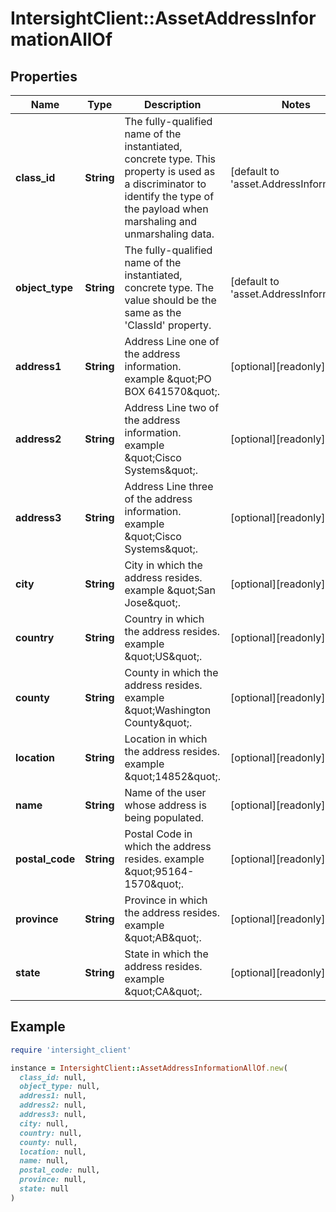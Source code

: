 # IntersightClient::AssetAddressInformationAllOf

## Properties

| Name | Type | Description | Notes |
| ---- | ---- | ----------- | ----- |
| **class_id** | **String** | The fully-qualified name of the instantiated, concrete type. This property is used as a discriminator to identify the type of the payload when marshaling and unmarshaling data. | [default to &#39;asset.AddressInformation&#39;] |
| **object_type** | **String** | The fully-qualified name of the instantiated, concrete type. The value should be the same as the &#39;ClassId&#39; property. | [default to &#39;asset.AddressInformation&#39;] |
| **address1** | **String** | Address Line one of the address information. example \&quot;PO BOX 641570\&quot;. | [optional][readonly] |
| **address2** | **String** | Address Line two of the address information. example \&quot;Cisco Systems\&quot;. | [optional][readonly] |
| **address3** | **String** | Address Line three of the address information. example \&quot;Cisco Systems\&quot;. | [optional][readonly] |
| **city** | **String** | City in which the address resides. example \&quot;San Jose\&quot;. | [optional][readonly] |
| **country** | **String** | Country in which the address resides. example \&quot;US\&quot;. | [optional][readonly] |
| **county** | **String** | County in which the address resides. example \&quot;Washington County\&quot;. | [optional][readonly] |
| **location** | **String** | Location in which the address resides. example \&quot;14852\&quot;. | [optional][readonly] |
| **name** | **String** | Name of the user whose address is being populated. | [optional][readonly] |
| **postal_code** | **String** | Postal Code in which the address resides. example \&quot;95164-1570\&quot;. | [optional][readonly] |
| **province** | **String** | Province in which the address resides. example \&quot;AB\&quot;. | [optional][readonly] |
| **state** | **String** | State in which the address resides. example \&quot;CA\&quot;. | [optional][readonly] |

## Example

```ruby
require 'intersight_client'

instance = IntersightClient::AssetAddressInformationAllOf.new(
  class_id: null,
  object_type: null,
  address1: null,
  address2: null,
  address3: null,
  city: null,
  country: null,
  county: null,
  location: null,
  name: null,
  postal_code: null,
  province: null,
  state: null
)
```

